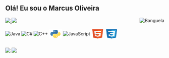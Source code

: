 ## Olá! Eu sou o Marcus Oliveira

<div>
  <a href="https://github.com/oliveira-marcus">
    <img height="180em" src="https://github-readme-stats.vercel.app/api?username=oliveira-marcus&count_private=true&show_icons=true&theme=github_dark"/>
    <img height="180em" src="https://github-readme-stats.vercel.app/api/top-langs/?username=oliveira-marcus&layout=donut&langs_count=16&theme=github_dark"/>
  </a>
    <img align="right" alt="Banguela" src="https://cdn.discordapp.com/attachments/694909810331746455/1298114005289795584/ezgif-3-1bae67dcf8.gif?ex=67186260&is=671710e0&hm=51a416aa91f089dafee832a22966477ed24927cad5025c78a0101f3662328f45&">
</div>

<div style="display: inline_block"><br>
  <img align="center" alt="Java" height="30" width="40" src="https://cdn.jsdelivr.net/gh/devicons/devicon@latest/icons/java/java-original.svg">
  <img align="center" alt="C#" height="30" width="40" src="https://cdn.jsdelivr.net/gh/devicons/devicon@latest/icons/csharp/csharp-original.svg">
  <img align="center" alt="C++" height="30" width="40" src="https://cdn.jsdelivr.net/gh/devicons/devicon@latest/icons/cplusplus/cplusplus-original.svg">
  <img align="center" alt="Python" height="30" width="40" src="https://raw.githubusercontent.com/devicons/devicon/master/icons/python/python-original.svg">
  <img align="center" alt="JavaScript" height="30" width="40" src="https://cdn.jsdelivr.net/gh/devicons/devicon@latest/icons/javascript/javascript-original.svg">
  <img align="center" alt="HTML" height="30" width="40" src="https://raw.githubusercontent.com/devicons/devicon/master/icons/html5/html5-original.svg">
  <img align="center" alt="CSS" height="30" width="40" src="https://raw.githubusercontent.com/devicons/devicon/master/icons/css3/css3-original.svg">
  
</div>

##

<div> 
  <a href="https://www.linkedin.com/in/oliveira-marcuss/" target="_blank"><img src="https://img.shields.io/badge/-LinkedIn-%230077B5?style=for-the-badge&logo=linkedin&logoColor=white" target="_blank"></a>
  <a href="https://www.instagram.com/oliveira.marcuss/" target="_blank"><img src="https://img.shields.io/badge/-Instagram-%23E4405F?style=for-the-badge&logo=instagram&logoColor=white" target="_blank"></a>
</div>
